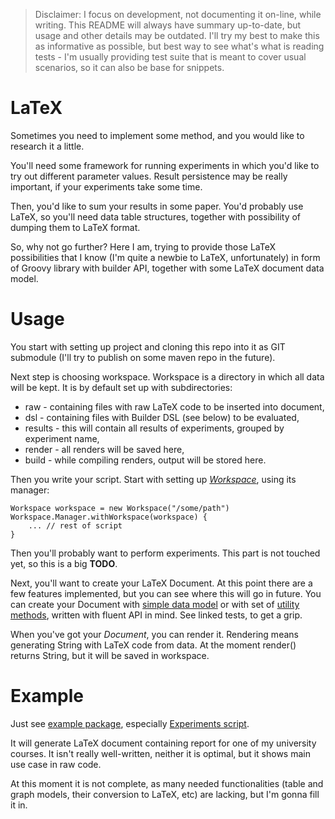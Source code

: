 > Disclaimer: I focus on development, not documenting it on-line, while writing. This README will always have summary
> up-to-date, but usage and other details may be outdated. I'll try my best to make this as informative as possible,
> but best way to see what's what is reading tests - I'm usually providing test suite that is meant to cover
> usual scenarios, so it can also be base for snippets.

# LaTeX

Sometimes you need to implement some method, and you would like to research it a little.

You'll need some framework for running experiments in which you'd like to try out different parameter values.
Result persistence may be really important, if your experiments take some time.

Then, you'd like to sum your results in some paper. You'd probably use LaTeX, so you'll need
data table structures, together with possibility of dumping them to LaTeX format.

So, why not go further? Here I am, trying to provide those LaTeX possibilities that I know (I'm quite a newbie
to LaTeX, unfortunately) in form of Groovy library with builder API, together with some LaTeX document data model.

# Usage

You start with setting up project and cloning this repo into it as GIT submodule (I'll try to publish on some
maven repo in the future).

Next step is choosing workspace. Workspace is a directory in which all data will be kept. It is by default
set up with subdirectories:
* raw - containing files with raw LaTeX code to be inserted into document,
* dsl - containing files with Builder DSL (see below) to be evaluated,
* results - this will contain all results of experiments, grouped by experiment name,
* render - all renders will be saved here,
* build - while compiling renders, output will be stored here.

Then you write your script. Start with setting up [*Workspace*](/src/main/groovy/can/i/has/latex/experiments/Workspace.groovy), using its manager:

    Workspace workspace = new Workspace("/some/path")
    Workspace.Manager.withWorkspace(workspace) {
        ... // rest of script
    }

Then you'll probably want to perform experiments. This part is not touched yet, so this is a big **TODO**.

Next, you'll want to create your LaTeX Document. At this point there are a few features implemented, but you can
see where this will go in future. You can create your Document with
[simple data model](/src/test/groovy/can/i/has/latex/ModelTest.groovy) or with set of
[utility methods](/src/test/groovy/can/i/has/latex/FluentAPITest.groovy),
written with fluent API in mind. See linked tests, to get a grip.

When you've got your *Document*, you can render it. Rendering means generating String with LaTeX code from
data. At the moment render() returns String, but it will be saved in workspace.

# Example

Just see [example package](/src/main/groovy/can/i/has/experiments/example), especially
[Experiments script](/src/main/groovy/can/i/has/experiments/example/Experiments.groovy).

It will generate LaTeX document containing report for one of my university courses. It isn't really
well-written, neither it is optimal, but it shows main use case in raw code.

At this moment it is not complete, as many needed functionalities (table and graph models, their conversion
to LaTeX, etc) are lacking, but I'm gonna fill it in.